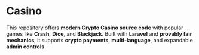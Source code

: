 # Casino
This repository offers **modern Crypto Casino source code** with popular games like **Crash**, **Dice**, and **Blackjack**. Built with **Laravel** and **provably fair mechanics**, it supports **crypto payments**, **multi-language**, and expandable **admin controls**.
